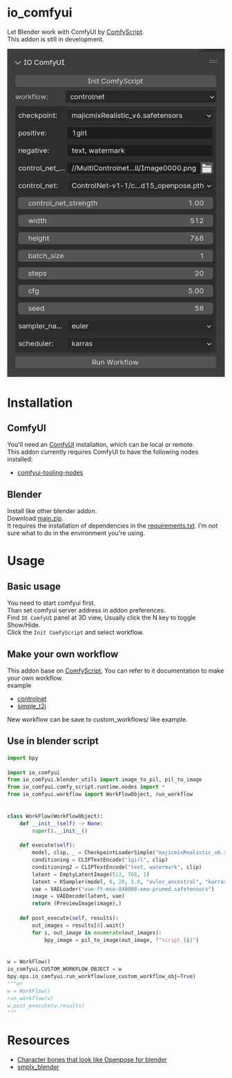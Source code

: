 # io_comfyui

Let Blender work with ComfyUI by [ComfyScript](https://github.com/Chaoses-Ib/ComfyScript).  
This addon is still in development.

![](asset/scr.png)

# Installation

## ComfyUI

You'll need an [ComfyUI](https://github.com/comfyanonymous/ComfyUI) installation, which can be local or remote.  
This addon currently requires ComfyUI to have the following nodes installed:

- [comfyui-tooling-nodes](https://github.com/Acly/comfyui-tooling-nodes)

## Blender

Install like other blender addon.  
Download [main.zip](https://github.com/gameltb/io_comfyui/archive/refs/heads/main.zip).  
It requires the installation of dependencies in the [requirements.txt](requirements.txt). I'm not sure what to do in the environment you're using.

# Usage

## Basic usage

You need to start comfyui first.  
Than set comfyui server address in addon preferences.  
Find `IO ComfyUI` panel at 3D view, Usually click the N key to toggle Show/Hide.  
Click the `Init ComfyScript` and select workflow.

## Make your own workflow

This addon base on [ComfyScript](https://github.com/Chaoses-Ib/ComfyScript), You can refer to it documentation to make your own workflow.  
example

- [controlnet](custom_workflows/controlnet.py)
- [simple_t2i](custom_workflows/simple_t2i.py)

New workflow can be save to custom_workflows/ like example.

## Use in blender script

```python
import bpy

import io_comfyui
from io_comfyui.blender_utils import image_to_pil, pil_to_image
from io_comfyui.comfy_script.runtime.nodes import *
from io_comfyui.workflow import WorkFlowObject, run_workflow


class WorkFlow(WorkFlowObject):
    def __init__(self) -> None:
        super().__init__()

    def execute(self):
        model, clip, _ = CheckpointLoaderSimple("majicmixRealistic_v6.safetensors")
        conditioning = CLIPTextEncode("1girl", clip)
        conditioning2 = CLIPTextEncode("text, watermark", clip)
        latent = EmptyLatentImage(512, 768, 1)
        latent = KSampler(model, 0, 20, 5.0, "euler_ancestral", "karras", conditioning, conditioning2, latent, 1.0)
        vae = VAELoader("vae-ft-mse-840000-ema-pruned.safetensors")
        image = VAEDecode(latent, vae)
        return (PreviewImage(image),)

    def post_execute(self, results):
        out_images = results[0].wait()
        for i, out_image in enumerate(out_images):
            bpy_image = pil_to_image(out_image, f"script_{i}")


w = WorkFlow()
io_comfyui.CUSTOM_WORKFLOW_OBJECT = w
bpy.ops.io_comfyui.run_workflow(use_custom_workflow_obj=True)
"""or
w = WorkFlow()
run_workflow(w)
w.post_execute(w.results)
"""
```

# Resources

- [Character bones that look like Openpose for blender](https://toyxyz.gumroad.com/l/ciojz)
- [smplx_blender](https://smpl-x.is.tue.mpg.de/index.html)